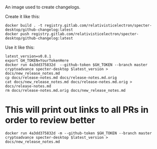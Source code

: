 An image used to create changelogs.

Create it like this:

``` 
docker build . -t registry.gitlab.com/relativisticelectron/specter-desktop/github-changelog:latest
docker push registry.gitlab.com/relativisticelectron/specter-desktop/github-changelog:latest
```

Use it like this:

```
latest_version=v0.8.1
export GH_TOKEN=YourTokenHere
docker run 4a3dd375832d  --github-token $GH_TOKEN --branch master cryptoadvance specter-desktop $latest_version > docs/new_release_notes.md
cp docs/release-notes.md docs/release-notes.md.orig
cat docs/new_release_notes.md docs/release-notes.md.orig >  docs/release-notes.md
rm docs/release-notes.md.orig docs/new_release_notes.md

```
# This will print out links to all PRs in order to review better

```	
docker run 4a3dd375832d -m --github-token $GH_TOKEN --branch master cryptoadvance specter-desktop $latest_version > docs/new_release_notes.md
```
